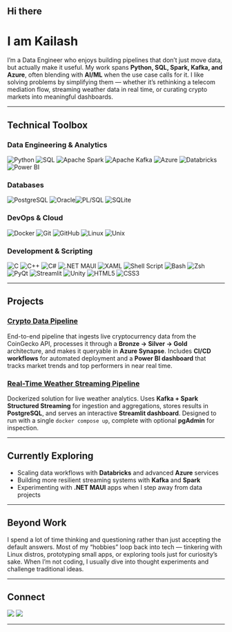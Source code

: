 ## Hi there

# I am Kailash    

I’m a Data Engineer who enjoys building pipelines that don’t just move data, but actually make it useful. My work spans **Python, SQL, Spark, Kafka, and Azure**, often blending with **AI/ML** when the use case calls for it. I like solving problems by simplifying them — whether it’s rethinking a telecom mediation flow, streaming weather data in real time, or curating crypto markets into meaningful dashboards.  

---

## Technical Toolbox  

### Data Engineering & Analytics  
![Python](https://img.shields.io/badge/Python-3776AB?logo=python&logoColor=white)  ![SQL](https://img.shields.io/badge/SQL-4479A1?logo=databricks&logoColor=white) ![Apache Spark](https://img.shields.io/badge/Apache_Spark-E25A1C?logo=apachespark&logoColor=white) ![Apache Kafka](https://img.shields.io/badge/Apache_Kafka-231F20?logo=apachekafka&logoColor=white) ![Azure](https://img.shields.io/badge/Azure-0078D4?logo=microsoftazure&logoColor=white) ![Databricks](https://img.shields.io/badge/Databricks-FF3621?logo=databricks&logoColor=white) ![Power BI](https://img.shields.io/badge/Power_BI-F2C811?logo=powerbi&logoColor=black)  

### Databases  
![PostgreSQL](https://img.shields.io/badge/PostgreSQL-316192?logo=postgresql&logoColor=white) ![Oracle](https://img.shields.io/badge/Oracle-F80000?logo=oracle&logoColor=white)![PL/SQL](https://img.shields.io/badge/PL%2FSQL-F80000?logo=oracle&logoColor=white) ![SQLite](https://img.shields.io/badge/SQLite-003B57?logo=sqlite&logoColor=white)  

### DevOps & Cloud  
![Docker](https://img.shields.io/badge/Docker-2496ED?logo=docker&logoColor=white) ![Git](https://img.shields.io/badge/Git-F05032?logo=git&logoColor=white) ![GitHub](https://img.shields.io/badge/GitHub-181717?logo=github&logoColor=white) ![Linux](https://img.shields.io/badge/Linux-FCC624?logo=linux&logoColor=black) ![Unix](https://img.shields.io/badge/Unix-000000?logo=unix&logoColor=white)  

### Development & Scripting  
![C](https://img.shields.io/badge/C-A8B9CC?logo=c&logoColor=white) ![C++](https://img.shields.io/badge/C++-00599C?logo=cplusplus&logoColor=white) ![C#](https://img.shields.io/badge/C%23-239120?logo=csharp&logoColor=white) ![.NET MAUI](https://img.shields.io/badge/.NET_MAUI-512BD4?logo=dotnet&logoColor=white) ![XAML](https://img.shields.io/badge/XAML-512BD4?logo=xaml&logoColor=white) ![Shell Script](https://img.shields.io/badge/Shell-4EAA25?logo=gnubash&logoColor=white) ![Bash](https://img.shields.io/badge/Bash-121011?logo=gnu-bash&logoColor=white) ![Zsh](https://img.shields.io/badge/Zsh-F15A24?logo=gnu-bash&logoColor=white) ![PyQt](https://img.shields.io/badge/PyQt-41CD52?logo=qt&logoColor=white) ![Streamlit](https://img.shields.io/badge/Streamlit-FF4B4B?logo=streamlit&logoColor=white) ![Unity](https://img.shields.io/badge/Unity-FFFFFF?logo=unity&logoColor=black) ![HTML5](https://img.shields.io/badge/HTML5-E34F26?logo=html5&logoColor=white) ![CSS3](https://img.shields.io/badge/CSS3-1572B6?logo=css3&logoColor=white)  

---

## Projects  

### [Crypto Data Pipeline](https://github.com/kail-vs/crypto-pipeline)  
End-to-end pipeline that ingests live cryptocurrency data from the CoinGecko API, processes it through a **Bronze → Silver → Gold** architecture, and makes it queryable in **Azure Synapse**. Includes **CI/CD workflows** for automated deployment and a **Power BI dashboard** that tracks market trends and top performers in near real time.  

### [Real-Time Weather Streaming Pipeline](https://github.com/kail-vs/weather-pipeline)   
Dockerized solution for live weather analytics. Uses **Kafka + Spark Structured Streaming** for ingestion and aggregations, stores results in **PostgreSQL**, and serves an interactive **Streamlit dashboard**. Designed to run with a single `docker compose up`, complete with optional **pgAdmin** for inspection.  

---

## Currently Exploring  

- Scaling data workflows with **Databricks** and advanced **Azure** services  
- Building more resilient streaming systems with **Kafka** and **Spark**  
- Experimenting with **.NET MAUI** apps when I step away from data projects  

---

## Beyond Work  

I spend a lot of time thinking and questioning rather than just accepting the default answers. Most of my “hobbies” loop back into tech — tinkering with Linux distros, prototyping small apps, or exploring tools just for curiosity’s sake. When I’m not coding, I usually dive into thought experiments and challenge traditional ideas.  

---

## Connect  

<p>
  <a href="mailto:keiosinl@gmail.com"><img src="https://img.shields.io/badge/Email-D14836?style=for-the-badge&logo=gmail&logoColor=white"/></a>
  <a href="https://www.linkedin.com/in/kail-vs/"><img src="https://img.shields.io/badge/LinkedIn-0077B5?style=for-the-badge&logo=linkedin&logoColor=white"/></a>
</p>  

---
